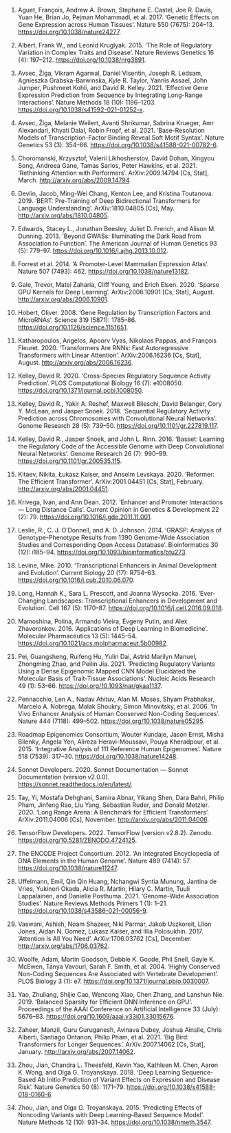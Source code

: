 1. Aguet, François, Andrew A. Brown, Stephane E. Castel, Joe R. Davis, Yuan He, Brian Jo, Pejman Mohammadi, et al. 2017. ‘Genetic Effects on Gene Expression across Human Tissues’. Nature 550 (7675): 204–13. <a href=https://doi.org/10.1038/nature24277>https://doi.org/10.1038/nature24277</a>.

2. Albert, Frank W., and Leonid Kruglyak. 2015. ‘The Role of Regulatory Variation in Complex Traits and Disease’. Nature Reviews Genetics 16 (4): 197–212. <a href=https://doi.org/10.1038/nrg3891>https://doi.org/10.1038/nrg3891</a>.

3. Avsec, Žiga, Vikram Agarwal, Daniel Visentin, Joseph R. Ledsam, Agnieszka Grabska-Barwinska, Kyle R. Taylor, Yannis Assael, John Jumper, Pushmeet Kohli, and David R. Kelley. 2021. ‘Effective Gene Expression Prediction from Sequence by Integrating Long-Range Interactions’. Nature Methods 18 (10): 1196–1203. <a href=https://doi.org/10.1038/s41592-021-01252-x>https://doi.org/10.1038/s41592-021-01252-x</a>.

4. Avsec, Žiga, Melanie Weilert, Avanti Shrikumar, Sabrina Krueger, Amr Alexandari, Khyati Dalal, Robin Fropf, et al. 2021. ‘Base-Resolution Models of Transcription-Factor Binding Reveal Soft Motif Syntax’. Nature Genetics 53 (3): 354–66. <a href=https://doi.org/10.1038/s41588-021-00782-6>https://doi.org/10.1038/s41588-021-00782-6</a>.

5. Choromanski, Krzysztof, Valerii Likhosherstov, David Dohan, Xingyou Song, Andreea Gane, Tamas Sarlos, Peter Hawkins, et al. 2021. ‘Rethinking Attention with Performers’. ArXiv:2009.14794 [Cs, Stat], March. <a href=http://arxiv.org/abs/2009.14794>http://arxiv.org/abs/2009.14794</a>.

6. Devlin, Jacob, Ming-Wei Chang, Kenton Lee, and Kristina Toutanova. 2019. ‘BERT: Pre-Training of Deep Bidirectional Transformers for Language Understanding’. ArXiv:1810.04805 [Cs], May. <a href=http://arxiv.org/abs/1810.04805>http://arxiv.org/abs/1810.04805</a>.

7. Edwards, Stacey L., Jonathan Beesley, Juliet D. French, and Alison M. Dunning. 2013. ‘Beyond GWASs: Illuminating the Dark Road from Association to Function’. The American Journal of Human Genetics 93 (5): 779–97. <a href=https://doi.org/10.1016/j.ajhg.2013.10.012>https://doi.org/10.1016/j.ajhg.2013.10.012</a>.

8. Forrest et al. 2014. ‘A Promoter-Level Mammalian Expression Atlas’. Nature 507 (7493): 462. <a href=https://doi.org/10.1038/nature13182>https://doi.org/10.1038/nature13182</a>.

9. Gale, Trevor, Matei Zaharia, Cliff Young, and Erich Elsen. 2020. ‘Sparse GPU Kernels for Deep Learning’. ArXiv:2006.10901 [Cs, Stat], August. <a href=http://arxiv.org/abs/2006.10901>http://arxiv.org/abs/2006.10901</a>.

10. Hobert, Oliver. 2008. ‘Gene Regulation by Transcription Factors and MicroRNAs’. Science 319 (5871): 1785–86. <a href=https://doi.org/10.1126/science.1151651>https://doi.org/10.1126/science.1151651</a>.

11. Katharopoulos, Angelos, Apoorv Vyas, Nikolaos Pappas, and François Fleuret. 2020. ‘Transformers Are RNNs: Fast Autoregressive Transformers with Linear Attention’. ArXiv:2006.16236 [Cs, Stat], August. <a href=http://arxiv.org/abs/2006.16236>http://arxiv.org/abs/2006.16236</a>.

12. Kelley, David R. 2020. ‘Cross-Species Regulatory Sequence Activity Prediction’. PLOS Computational Biology 16 (7): e1008050. <a href=https://doi.org/10.1371/journal.pcbi.1008050>https://doi.org/10.1371/journal.pcbi.1008050</a>.

13. Kelley, David R., Yakir A. Reshef, Maxwell Bileschi, David Belanger, Cory Y. McLean, and Jasper Snoek. 2018. ‘Sequential Regulatory Activity Prediction across Chromosomes with Convolutional Neural Networks’. Genome Research 28 (5): 739–50. <a href=https://doi.org/10.1101/gr.227819.117>https://doi.org/10.1101/gr.227819.117</a>.

14. Kelley, David R., Jasper Snoek, and John L. Rinn. 2016. ‘Basset: Learning the Regulatory Code of the Accessible Genome with Deep Convolutional Neural Networks’. Genome Research 26 (7): 990–99. <a href=https://doi.org/10.1101/gr.200535.115>https://doi.org/10.1101/gr.200535.115</a>.

15. Kitaev, Nikita, Łukasz Kaiser, and Anselm Levskaya. 2020. ‘Reformer: The Efficient Transformer’. ArXiv:2001.04451 [Cs, Stat], February. <a href=http://arxiv.org/abs/2001.04451>http://arxiv.org/abs/2001.04451</a>.

16. Krivega, Ivan, and Ann Dean. 2012. ‘Enhancer and Promoter Interactions — Long Distance Calls’. Current Opinion in Genetics & Development 22 (2): 79. <a href=https://doi.org/10.1016/j.gde.2011.11.001>https://doi.org/10.1016/j.gde.2011.11.001</a>.

17. Leslie, R., C. J. O’Donnell, and A. D. Johnson. 2014. ‘GRASP: Analysis of Genotype-Phenotype Results from 1390 Genome-Wide Association Studies and Corresponding Open Access Database’. Bioinformatics 30 (12): i185–94. <a href=https://doi.org/10.1093/bioinformatics/btu273>https://doi.org/10.1093/bioinformatics/btu273</a>.

18. Levine, Mike. 2010. ‘Transcriptional Enhancers in Animal Development and Evolution’. Current Biology 20 (17): R754–63. <a href=https://doi.org/10.1016/j.cub.2010.06.070>https://doi.org/10.1016/j.cub.2010.06.070</a>.

19. Long, Hannah K., Sara L. Prescott, and Joanna Wysocka. 2016. ‘Ever-Changing Landscapes: Transcriptional Enhancers in Development and Evolution’. Cell 167 (5): 1170–87. <a href=https://doi.org/10.1016/j.cell.2016.09.018>https://doi.org/10.1016/j.cell.2016.09.018</a>.

20. Mamoshina, Polina, Armando Vieira, Evgeny Putin, and Alex Zhavoronkov. 2016. ‘Applications of Deep Learning in Biomedicine’. Molecular Pharmaceutics 13 (5): 1445–54. <a href=https://doi.org/10.1021/acs.molpharmaceut.5b00982>https://doi.org/10.1021/acs.molpharmaceut.5b00982</a>.

21. Pei, Guangsheng, Ruifeng Hu, Yulin Dai, Astrid Marilyn Manuel, Zhongming Zhao, and Peilin Jia. 2021. ‘Predicting Regulatory Variants Using a Dense Epigenomic Mapped CNN Model Elucidated the Molecular Basis of Trait-Tissue Associations’. Nucleic Acids Research 49 (1): 53–66. <a href=https://doi.org/10.1093/nar/gkaa1137>https://doi.org/10.1093/nar/gkaa1137</a>.

22. Pennacchio, Len A., Nadav Ahituv, Alan M. Moses, Shyam Prabhakar, Marcelo A. Nobrega, Malak Shoukry, Simon Minovitsky, et al. 2006. ‘In Vivo Enhancer Analysis of Human Conserved Non-Coding Sequences’. Nature 444 (7118): 499–502. <a href=https://doi.org/10.1038/nature05295>https://doi.org/10.1038/nature05295</a>.

23. Roadmap Epigenomics Consortium, Wouter Kundaje, Jason Ernst, Misha Bilenky, Angela Yen, Alireza Heravi-Moussavi, Pouya Kheradpour, et al. 2015. ‘Integrative Analysis of 111 Reference Human Epigenomes’. Nature 518 (7539): 317–30. <a href=https://doi.org/10.1038/nature14248>https://doi.org/10.1038/nature14248</a>.

24. Sonnet Developers. 2020. Sonnet Documentation — Sonnet Documentation (version v2.0.0). <a href=https://sonnet.readthedocs.io/en/latest/>https://sonnet.readthedocs.io/en/latest/</a>.

25. Tay, Yi, Mostafa Dehghani, Samira Abnar, Yikang Shen, Dara Bahri, Philip Pham, Jinfeng Rao, Liu Yang, Sebastian Ruder, and Donald Metzler. 2020. ‘Long Range Arena: A Benchmark for Efficient Transformers’. ArXiv:2011.04006 [Cs], November. <a href=http://arxiv.org/abs/2011.04006>http://arxiv.org/abs/2011.04006</a>.

26. TensorFlow Developers. 2022. TensorFlow (version v2.8.2). Zenodo. <a href=https://doi.org/10.5281/ZENODO.4724125>https://doi.org/10.5281/ZENODO.4724125</a>.

27. The ENCODE Project Consortium. 2012. ‘An Integrated Encyclopedia of DNA Elements in the Human Genome’. Nature 489 (7414): 57. <a href=https://doi.org/10.1038/nature11247>https://doi.org/10.1038/nature11247</a>.

28. Uffelmann, Emil, Qin Qin Huang, Nchangwi Syntia Munung, Jantina de Vries, Yukinori Okada, Alicia R. Martin, Hilary C. Martin, Tuuli Lappalainen, and Danielle Posthuma. 2021. ‘Genome-Wide Association Studies’. Nature Reviews Methods Primers 1 (1): 1–21. <a href=https://doi.org/10.1038/s43586-021-00056-9>https://doi.org/10.1038/s43586-021-00056-9</a>.

29. Vaswani, Ashish, Noam Shazeer, Niki Parmar, Jakob Uszkoreit, Llion Jones, Aidan N. Gomez, Lukasz Kaiser, and Illia Polosukhin. 2017. ‘Attention Is All You Need’. ArXiv:1706.03762 [Cs], December. <a href=http://arxiv.org/abs/1706.03762>http://arxiv.org/abs/1706.03762</a>.

30. Woolfe, Adam, Martin Goodson, Debbie K. Goode, Phil Snell, Gayle K. McEwen, Tanya Vavouri, Sarah F. Smith, et al. 2004. ‘Highly Conserved Non-Coding Sequences Are Associated with Vertebrate Development’. PLOS Biology 3 (1): e7. <a href=https://doi.org/10.1371/journal.pbio.0030007>https://doi.org/10.1371/journal.pbio.0030007</a>.

31. Yao, Zhuliang, Shijie Cao, Wencong Xiao, Chen Zhang, and Lanshun Nie. 2019. ‘Balanced Sparsity for Efficient DNN Inference on GPU’. Proceedings of the AAAI Conference on Artificial Intelligence 33 (July): 5676–83. <a href=https://doi.org/10.1609/aaai.v33i01.33015676>https://doi.org/10.1609/aaai.v33i01.33015676</a>.

32. Zaheer, Manzil, Guru Guruganesh, Avinava Dubey, Joshua Ainslie, Chris Alberti, Santiago Ontanon, Philip Pham, et al. 2021. ‘Big Bird: Transformers for Longer Sequences’. ArXiv:2007.14062 [Cs, Stat], January. <a href=http://arxiv.org/abs/2007.14062>http://arxiv.org/abs/2007.14062</a>.

33. Zhou, Jian, Chandra L. Theesfeld, Kevin Yao, Kathleen M. Chen, Aaron K. Wong, and Olga G. Troyanskaya. 2018. ‘Deep Learning Sequence-Based Ab Initio Prediction of Variant Effects on Expression and Disease Risk’. Nature Genetics 50 (8): 1171–79. <a href=https://doi.org/10.1038/s41588-018-0160-6>https://doi.org/10.1038/s41588-018-0160-6</a>.

34. Zhou, Jian, and Olga G. Troyanskaya. 2015. ‘Predicting Effects of Noncoding Variants with Deep Learning–Based Sequence Model’. Nature Methods 12 (10): 931–34. <a href=https://doi.org/10.1038/nmeth.3547>https://doi.org/10.1038/nmeth.3547</a>.
